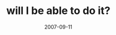 ---
layout: base.njk
title : 'will I be able to do it?' 
view_title : 'will I be able to do it?' 
year : '2007' 
date : '2007-09-11' 
img_file : '/drawing/willibeabletodoit.png' 
html_file : 'willibeabletodoit' 
next_html : 'justmovedin.html' 
year_order : '141' 
permalink : "title/{{html_file}}.html"
---